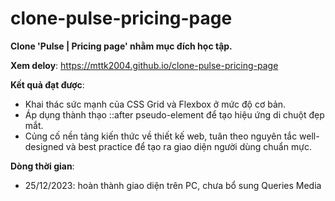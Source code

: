 # clone-pulse-pricing-page
**Clone 'Pulse | Pricing page' nhằm mục đích học tập.** 

**Xem deloy**: https://mttk2004.github.io/clone-pulse-pricing-page

**Kết quả đạt được**:
- Khai thác sức mạnh của CSS Grid và Flexbox ở mức độ cơ bản.
- Áp dụng thành thạo ::after pseudo-element để tạo hiệu ứng di chuột đẹp mắt.
- Củng cố nền tảng kiến thức về thiết kế web, tuân theo nguyên tắc well-designed và best practice để tạo ra giao diện người dùng chuẩn mực.

**Dòng thời gian**:
- 25/12/2023: hoàn thành giao diện trên PC, chưa bổ sung Queries Media
